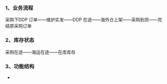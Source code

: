 ### 1、业务流程
采购下DDP 订单——维护实发——DDP 在途——海外仓上架——采购到货——完结原采购订单

### 2、库存状态
采购在途——海运在途——在库库存

### 3、功能结构
+ 

